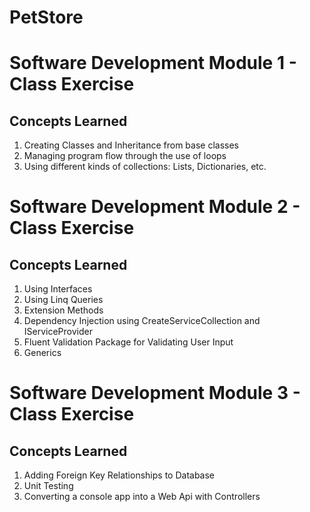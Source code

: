 # PetStore

# Software Development Module 1 - Class Exercise

## Concepts Learned

1. Creating Classes and Inheritance from base classes
2. Managing program flow through the use of loops
3. Using different kinds of collections: Lists, Dictionaries, etc. 

# Software Development Module 2 - Class Exercise

## Concepts Learned

1. Using Interfaces 
2. Using Linq Queries
3. Extension Methods
4. Dependency Injection using CreateServiceCollection and IServiceProvider
5. Fluent Validation Package for Validating User Input
6. Generics

# Software Development Module 3 - Class Exercise

## Concepts Learned

1. Adding Foreign Key Relationships to Database
2. Unit Testing
3. Converting a console app into a Web Api with Controllers
